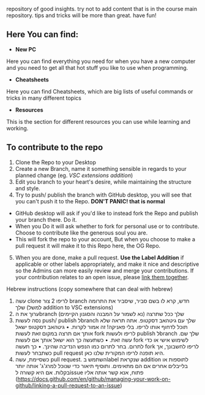 repository of good insights.
try not to add content that is in the course main repository.
tips and tricks will be more than great.
have fun!
## Here You can find:
* __New PC__

 Here you can find everything you need for when you have a new computer and you need to get all that hot stuff you like to use when programming.
* __Cheatsheets__

Here you can find Cheatsheets,
which are big lists of useful commands or tricks in many different topics
* __Resources__

This  is the section for different resources you can use while learning and working.

## To contribute to the repo
1. Clone the Repo to your Desktop
2. Create a new Branch, name it something sensible in regards to your planned change (eg. _VSC extensions addition_)
3. Edit you branch to your heart's desire, while maintaining the structure and style. 
4. Try to push/ publish the branch with GitHub desktop, you will see that you can't push it to the Repo.
__DON'T PANIC! that is normal__ 
* GitHub desktop will ask if you'd like to instead fork the Repo and publish your branch there. Do it.
* When you Do it will ask whether to fork for personal use or to contribute. Choose to contribute like the generous soul you are.
* This will fork the repo to your account, But when you choose to make a pull request it will make it to this Repo here, the OG Repo.
5. When you are done, make a pull request.
__Use the Label Addition__ if applicable or other labels appropriately, and make it nice and descriptive so the Admins can more easily review and merge your contributions. If your contribution relates to an open issue, please [link them together](https://docs.github.com/en/github/managing-your-work-on-github/linking-a-pull-request-to-an-issue).

Hebrew instructions (copy somewhere that can deal with hebrew)
1. עשה clone לריפו
2 צור branch חדש, קרא לו בשם סביר, שיסביר את התרומה שלך (למשל addition to VSC extensions)
3. ערוך את הbranch שלך ככל שתרצה (נא לשמור על המבנה והסגנון הקיימים)
4. נסה לעשות  push/ publish לbranch שלך עם גיטהאב דסקטופ. אתה תראה שלא תוכל לדחוף אותו לריפו. בלי פאניקה! זה אמור לקרות.
•	גיטהאב דסקטופ ישאל אותך אם תרצה במקום זאת לעשות fork לריפו ולעשות publish לbranch שלך שם. עשה זאת.
•	כשתעשה כך הוא ישאל אותך אם לעשות fork לשימוש אישי או כדי לתרום. בחר לתרום כמו הנפש הנדיבה שהינך.
•	כך תעשה fork לריפו לחשבונך, אך כשתבחר לעשות pull request היא תופנה לריפו המקורית שלנו כאן.
5. כשסיימת, עשה  pull request. השתמש בlabel שנקראת addition לתוספות או בלייבלים אחרים אם הם מתאימים. ותוסיף תיאור כדי שנוכל למרג'ג' אותה יותר בקלות. אם היא קשורה לissue פתוח, אנא קשר אותה אליו (https://docs.github.com/en/github/managing-your-work-on-github/linking-a-pull-request-to-an-issue)
